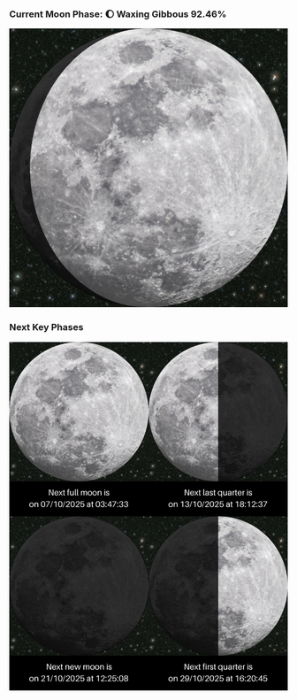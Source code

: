### Current Moon Phase: 🌔 Waxing Gibbous 92.46%
![Moon Phase](moonphase.png)
### Next Key Phases
![Gallery](gallery.png)